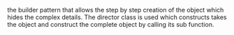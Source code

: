 the builder pattern that allows the step by step creation of the object which hides the complex details. The director class is used which constructs takes the object and construct the complete object by calling its sub function.
